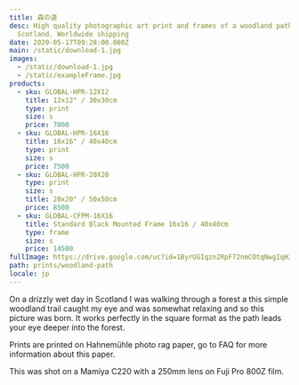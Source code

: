 ```yaml
---
title: 森の道
desc: High quality photographic art print and frames of a woodland path in
  Scotland. Worldwide shipping
date: 2020-05-17T09:28:00.000Z
main: /static/download-1.jpg
images:
  - /static/download-1.jpg
  - /static/exampleFrame.jpg
products:
  - sku: GLOBAL-HPR-12X12
    title: 12x12" / 30x30cm
    type: print
    size: s
    price: 7000
  - sku: GLOBAL-HPR-16X16
    title: 16x16" / 40x40cm
    type: print
    size: s
    price: 7500
  - sku: GLOBAL-HPR-20X20
    type: print
    size: s
    title: 20x20" / 50x50cm
    price: 8500
  - sku: GLOBAL-CFPM-16X16
    title: Standard Black Mounted Frame 16x16 / 40x40cm
    type: frame
    size: s
    price: 14500
fullImage: https://drive.google.com/uc?id=1ByrUGIqzn2RpF72nmCOtqNwgIqH2-lWY
path: prints/woodland-path
locale: jp
---
```

On a drizzly wet day in Scotland I was walking through a forest a this simple woodland trail caught my eye and was somewhat relaxing and so this picture was born. It works perfectly in the square format as the path leads your eye deeper into the forest.

Prints are printed on Hahnemühle photo rag paper, go to FAQ for more information about this paper.

This was shot on a Mamiya C220 with a 250mm lens on Fuji Pro 800Z film.